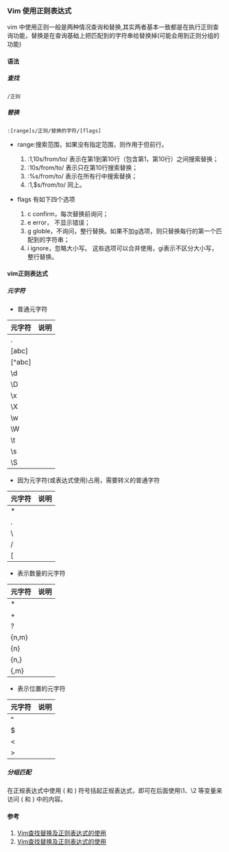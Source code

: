 ### Vim 使用正则表达式

vim 中使用正则一般是两种情况查询和替换,其实两者基本一致都是在执行正则查询功能，替换是在查询基础上把匹配到的字符串给替换掉(可能会用到正则分组的功能)

#### 语法

##### 查找

```
/正则
```
##### 替换

```
:[range]s/正则/替换的字符/[flags]
```
* range:搜索范围，如果没有指定范围，则作用于但前行。

    1. :1,10s/from/to/ 表示在第1到第10行（包含第1，第10行）之间搜索替换；
    2. :10s/from/to/ 表示只在第10行搜索替换；
    3. :%s/from/to/ 表示在所有行中搜索替换；
    4. :1,$s/from/to/ 同上。

* flags 有如下四个选项

    1. c confirm，每次替换前询问；
    2. e error， 不显示错误；
    3. g globle，不询问，整行替换。如果不加g选项，则只替换每行的第一个匹配到的字符串；
    4. i ignore，忽略大小写。
这些选项可以合并使用，gi表示不区分大小写，整行替换。

#### vim正则表达式

##### 元字符
* 普通元字符

元字符 | 说明
-- | --
. |
[abc] |
[^abc] | 
\d |
\D |
\x |
\X |
\w |
\W |
\t |
\s |
\S | 

* 因为元字符(或表达式使用)占用，需要转义的普通字符

元字符 | 说明
-- | --
\* |
\. |
\\ |
\/ |
\[ |

* 表示数量的元字符

元字符 | 说明
-- | --
* |
\+ |
\? |
\{n,m} |
\{n} |
\{n,} |
\{,m} |

* 表示位置的元字符

元字符 | 说明
-- | --
^ |
$ |
\< |
\> |

##### 分组匹配

在正规表达式中使用 \( 和 \) 符号括起正规表达式，即可在后面使用\1、\2 等变量来访问 \( 和 \) 中的内容。


#### 参考

1. [Vim查找替换及正则表达式的使用](http://tanqisen.github.io/blog/2013/01/13/vim-search-replace-regex/)
1. [Vim查找替换及正则表达式的使用](http://tanqisen.github.io/blog/2013/01/13/vim-search-replace-regex/)

